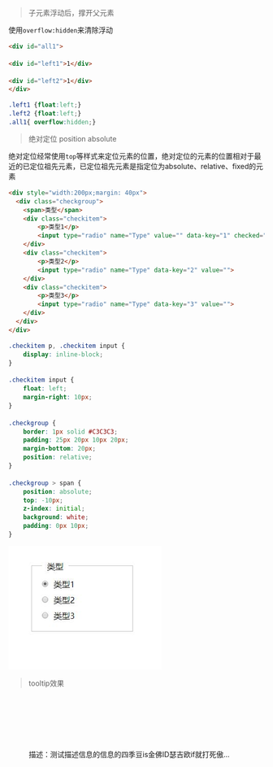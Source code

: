 >子元素浮动后，撑开父元素

使用`overflow:hidden`来清除浮动
```html
<div id="all1">

<div id="left1">1</div>

<div id="left2">1</div>
</div>
```
```css
.left1 {float:left;}
.left2 {float:left;}
.all1{ overflow:hidden;}
```

>绝对定位 position absolute

绝对定位经常使用`top`等样式来定位元素的位置，绝对定位的元素的位置相对于最近的已定位祖先元素，已定位祖先元素是指定位为absolute、relative、fixed的元素

```html
<div style="width:200px;margin: 40px">
  <div class="checkgroup">
    <span>类型</span>
    <div class="checkitem">
        <p>类型1</p>
        <input type="radio" name="Type" value="" data-key="1" checked="">
    </div>
    <div class="checkitem">
        <p>类型2</p>
        <input type="radio" name="Type" data-key="2" value="">
    </div>
    <div class="checkitem">
        <p>类型3</p>
        <input type="radio" name="Type" data-key="3" value="">
    </div>
  </div>
</div>
```

```css
.checkitem p, .checkitem input {
    display: inline-block;
}

.checkitem input {
    float: left;
    margin-right: 10px;
}

.checkgroup {
    border: 1px solid #C3C3C3;
    padding: 25px 20px 10px 20px;
    margin-bottom: 20px;
    position: relative;
}

.checkgroup > span {
    position: absolute;
    top: -10px;
    z-index: initial;
    background: white;
    padding: 0px 10px;
}
```

![效果](absolute.jpg)
> tooltip效果

<style>
  .tooltip .desc {
      height:20px;
      display: block;
      position:relative;
  }
  .tooltip .desc p {
    overflow: hidden;
    white-space: nowrap;
    text-overflow: ellipsis;
  }
  .tooltip .desc:before {
    content: attr(data-desc);
    display: none;
    /* border: 1px solid #C3C3C3; */
    position: absolute;
    bottom: 40px;
    background: black;
    z-index: 10000;
    opacity: 0.6;
    color: white;
    padding: 15px 15px;
    border-radius: 10px;
    width:100%;
    border-radius: 8px;
  }
  .tooltip .desc:after{
    content: "";
    display: none;
    position: absolute;
    border-top: 20px solid black;
    border-left: 15px solid transparent;
    bottom: 20px;
    left: 40px;
    opacity: 0.6;
    border-right: 15px solid transparent;
  }
  .tooltip .desc:hover:before {
    display: block;
  } 
  .tooltip .desc:hover:after {
    display: block;
  } 
</style>
<div class="tooltip" style="width:400px;margin: 120px auto auto 40px">
  <div class="desc" data-desc="描述：测试描述信息的信息的四季豆is金佛ID瑟吉欧if就打死傲娇浮动is阿奇偶if的数据OAif激动死傲娇佛ID是数据都筛分机度搜为金佛你打算">
    <p>描述：测试描述信息的信息的四季豆is金佛ID瑟吉欧if就打死傲娇浮动is阿奇偶if的数据OAif激动死傲娇佛ID是数据都筛分机度搜为金佛你打算</p>
  </div>
</div>